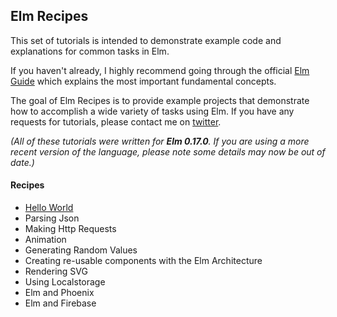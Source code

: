 ## Elm Recipes

This set of tutorials is intended to demonstrate example code and explanations for common tasks in Elm.

If you haven't already, I highly recommend going through the official [Elm Guide](http://guide.elm-lang.org/) which explains the most important fundamental concepts.

The goal of Elm Recipes is to provide example projects that demonstrate how to accomplish a wide variety of tasks using Elm. If you have any requests for tutorials, please contact me on [twitter](https://twitter.com/alexspurling).

*(All of these tutorials were written for **Elm 0.17.0**. If you are using a more recent version of the language, please note some details may now be out of date.)*

#### Recipes

* [Hello World](hello-world)
* Parsing Json
* Making Http Requests
* Animation
* Generating Random Values
* Creating re-usable components with the Elm Architecture
* Rendering SVG
* Using Localstorage
* Elm and Phoenix
* Elm and Firebase